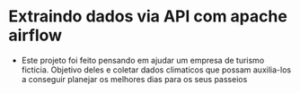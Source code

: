 # Extraindo dados via API com apache airflow

- Este projeto foi feito pensando em ajudar um empresa de turismo ficticia. Objetivo deles e coletar dados climaticos que possam auxilia-los a conseguir planejar os melhores dias para os seus passeios
